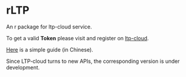 rLTP
====

An r package for ltp-cloud service.

To get a valid **Token** please visit and register on [ltp-cloud](http://www.ltp-cloud.com/).

[Here](http://blog.programet.org/2014/01/给r包写个好文档才是业界良心.html) is a simple guide (in Chinese).

Since LTP-cloud turns to new APIs, the corresponding version is under development.

